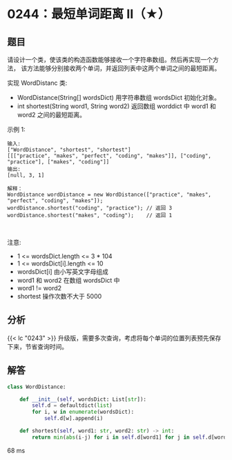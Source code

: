 # 0244：最短单词距离 II（★）


## 题目

请设计一个类，使该类的构造函数能够接收一个字符串数组。然后再实现一个方法，
该方法能够分别接收两个单词，并返回列表中这两个单词之间的最短距离。

实现 WordDistanc 类:
- WordDistance(String[] wordsDict) 用字符串数组 wordsDict 初始化对象。
- int shortest(String word1, String word2) 返回数组 worddict 中 word1 和 word2 之间的最短距离。

示例 1:

	输入: 
	["WordDistance", "shortest", "shortest"]
	[[["practice", "makes", "perfect", "coding", "makes"]], ["coding", "practice"], ["makes", "coding"]]
	输出:
	[null, 3, 1]

	解释：
	WordDistance wordDistance = new WordDistance(["practice", "makes", "perfect", "coding", "makes"]);
	wordDistance.shortest("coding", "practice"); // 返回 3
	wordDistance.shortest("makes", "coding");    // 返回 1
 

注意:
- 1 <= wordsDict.length <= 3 * 104
- 1 <= wordsDict[i].length <= 10
- wordsDict[i] 由小写英文字母组成
- word1 和 word2 在数组 wordsDict 中
- word1 != word2
- shortest 操作次数不大于 5000 



## 分析

{{< lc "0243" >}} 升级版，需要多次查询，考虑将每个单词的位置列表预先保存下来，节省查询时间。

## 解答

```python
class WordDistance:

    def __init__(self, wordsDict: List[str]):
        self.d = defaultdict(list)
        for i, w in enumerate(wordsDict):
            self.d[w].append(i)

    def shortest(self, word1: str, word2: str) -> int:
        return min(abs(i-j) for i in self.d[word1] for j in self.d[word2])
```
68 ms
